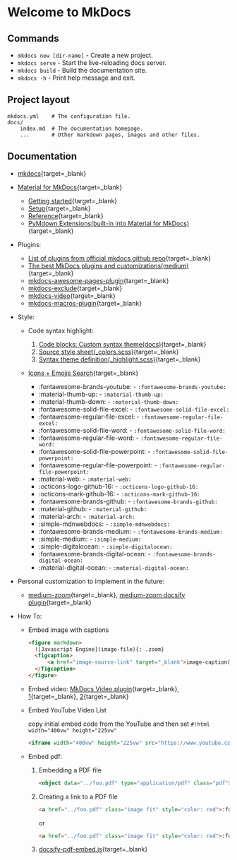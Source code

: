 # Welcome to MkDocs

## Commands

+ `mkdocs new [dir-name]` - Create a new project.
+ `mkdocs serve` - Start the live-reloading docs server.
+ `mkdocs build` - Build the documentation site.
+ `mkdocs -h` - Print help message and exit.

## Project layout

    mkdocs.yml    # The configuration file.
    docs/
        index.md  # The documentation homepage.
        ...       # Other markdown pages, images and other files.

## Documentation

+ [mkdocs](https://www.mkdocs.org){target=_blank}
+ [Material for MkDocs](https://squidfunk.github.io/mkdocs-material/){target=_blank}
    + [Getting started](https://squidfunk.github.io/mkdocs-material/getting-started/){target=_blank}
    + [Setup](https://squidfunk.github.io/mkdocs-material/setup/changing-the-colors/){target=_blank}
    + [Reference](https://squidfunk.github.io/mkdocs-material/reference/){target=_blank}
    + [PyMdown Extensions(built-in into Material for MkDocs)](https://facelessuser.github.io/pymdown-extensions/){target=_blank}
+ Plugins:
    + [List of plugins from official mkdocs github repo](https://github.com/mkdocs/mkdocs/wiki/MkDocs-Plugins#site-management){target=_blank}
    + [The best MkDocs plugins and customizations(medium)](https://chrieke.medium.com/the-best-mkdocs-plugins-and-customizations-fc820eb19759){target=_blank}
    + [mkdocs-awesome-pages-plugin](https://github.com/lukasgeiter/mkdocs-awesome-pages-plugin){target=_blank}
    + [mkdocs-exclude](https://github.com/apenwarr/mkdocs-exclude){target=_blank}
    + [mkdocs-video](https://github.com/soulless-viewer/mkdocs-video){target=_blank}
    + [mkdocs-macros-plugin](https://github.com/fralau/mkdocs_macros_plugin){target=_blank}

+ Style:
    + Code syntax highlight:
        1. [Code blocks: Custom syntax theme(docs)](https://squidfunk.github.io/mkdocs-material/reference/code-blocks/#custom-syntax-theme){target=_blank}
        2. [Source style sheet(_colors.scss)](https://github.com/squidfunk/mkdocs-material/blob/master/src/assets/stylesheets/main/_colors.scss#L68){target=_blank}
        3. [Syntax theme definition(_highlight.scss)](https://github.com/squidfunk/mkdocs-material/blob/master/src/assets/stylesheets/main/extensions/pymdownx/_highlight.scss#L86){target=_blank}

    + [Icons + Emojis Search](https://squidfunk.github.io/mkdocs-material/reference/icons-emojis/){target=_blank}
        + :fontawesome-brands-youtube: - `:fontawesome-brands-youtube:`
        + :material-thumb-up: - `:material-thumb-up:`
        + :material-thumb-down: - `:material-thumb-down:`
        + :fontawesome-solid-file-excel: - `:fontawesome-solid-file-excel:`
        + :fontawesome-regular-file-excel: - `:fontawesome-regular-file-excel:`
        + :fontawesome-solid-file-word: - `:fontawesome-solid-file-word:`
        + :fontawesome-regular-file-word: - `:fontawesome-regular-file-word:`
        + :fontawesome-solid-file-powerpoint: - `:fontawesome-solid-file-powerpoint:`
        + :fontawesome-regular-file-powerpoint: - `:fontawesome-regular-file-powerpoint:`
        + :material-web: - `:material-web:`
        + :octicons-logo-github-16: - `:octicons-logo-github-16:`
        + :octicons-mark-github-16: - `:octicons-mark-github-16:`
        + :fontawesome-brands-github: - `:fontawesome-brands-github:`
        + :material-github: - `:material-github:`
        + :material-arch: - `:material-arch:`
        + :simple-mdnwebdocs: - `:simple-mdnwebdocs:`
        + :fontawesome-brands-medium: - `:fontawesome-brands-medium:`
        + :simple-medium: - `:simple-medium:`
        + :simple-digitalocean: - `:simple-digitalocean:`
        + :fontawesome-brands-digital-ocean: - `:fontawesome-brands-digital-ocean:`
        + :material-digital-ocean: - `:material-digital-ocean:`

+ Personal customization to implement in the future:
    + [medium-zoom](https://github.com/francoischalifour/medium-zoom#selectors){target=_blank}, [medium-zoom docsify plugin](https://cdn.jsdelivr.net/npm/docsify/lib/plugins/zoom-image.min.js){target=_blank}

+ How To:
    + Embed image with captions

        ```html
        <figure markdown>
          ![Javascript Engine](image-file){: .zoom}
          <figcaption>
              <a href="image-source-link" target="_blank">image-caption(e.g. image-source-description)</a>
          </figcaption>
        </figure>
        ```

    + Embed video: [MkDocs Video plugin](https://github.com/soulless-viewer/mkdocs-video){target=_blank}, [1](https://github.com/squidfunk/mkdocs-material/issues/492){target=_blank}, [2](https://github.com/mkdocs/mkdocs/issues/243){target=_blank}
    + Embed YouTube Video List

        copy initial embed code from the YouTube and then set `#!html width="400vw" height="225vw"`

        ```html
        <iframe width="400vw" height="225vw" src="https://www.youtube.com/embed/gb7gMluAeao?list=PLcvhF2Wqh7DNVy1OCUpG3i5lyxyBWhGZ8" title="YouTube video player" frameborder="0" allow="accelerometer; autoplay; clipboard-write; encrypted-media; gyroscope; picture-in-picture" allowfullscreen></iframe>
        ```

    + Embed pdf:
        1. Embedding a PDF file

            ```html
            <object data="../foo.pdf" type="application/pdf" class="pdf"></object>
            ```

        2. Creating a link to a PDF file

            ```html
            <a href="../foo.pdf" class="image fit" style="color: red">:fontawesome-regular-file-pdf:</a>
            ```

            or

            ```html
            <a href="../foo.pdf" class="image fit" style="color: red">:fontawesome-solid-file-pdf:</a>
            ```

        3. [docsify-pdf-embed.js](https://unpkg.com/docsify-pdf-embed-plugin@1.0.8/src/docsify-pdf-embed.js){target=_blank}
